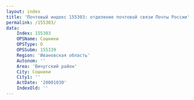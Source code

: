 ```yaml
---
layout: index
title: 'Почтовый индекс 155303: отделение почтовой связи Почты России'
permalink: /155303/
data:
    Index: 155303
    OPSName: Сошники
    OPSType: О
    OPSSubm: 155339
    Region: 'Ивановская область'
    Autonom: ''
    Area: 'Вичугский район'
    City: Сошники
    City1: ''
    ActDate: '20001030'
    IndexOld: ''
---
```

